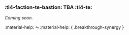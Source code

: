 ### :ti4-faction-te-bastion: **TBA** :ti4-te:

_Coming soon._

:material-help: ⇋ :material-help:
{ .breakthrough-synergy }
